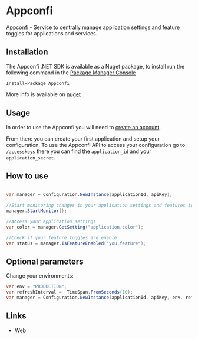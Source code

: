 # Appconfi

[Appconfi](https://www.appconfi.com) - Service to centrally manage application settings and feature toggles for applications and services.

## Installation

The Appconfi .NET SDK is available as a Nuget package, to install run the following command in the [Package Manager Console](https://docs.microsoft.com/en-us/nuget/consume-packages/install-use-packages-visual-studio)
```
Install-Package Appconfi
```
More info is available on [nuget](https://www.nuget.org/packages/Appconfi/)

## Usage

In order to use the Appconfi you will need to [create an account](https://appconfi.com/account/register).

From there you can create your first application and setup your configuration. To use the Appconfi API to access your configuration go to `/accesskeys` there you can find the `application_id` and your `application_secret`.

## How to use

```csharp

var manager = Configuration.NewInstance(applicationId, apiKey);

//Start monitoring changes in your application settings and features toggles.
manager.StartMonitor();

//Access your application settings
var color = manager.GetSetting("application.color");

//Check if your feature toggles are enable
var status = manager.IsFeatureEnabled("you.feature");

```

## Optional parameters

Change your environments:

```csharp
var env = "PRODUCTION";
var refreshInterval =  TimeSpan.FromSeconds(10);
var manager = Configuration.NewInstance(applicationId, apiKey, env, refreshInterval);
```

## Links

 * [Web](https://appconfi.com)
